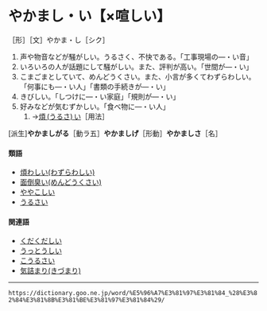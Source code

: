 # やかまし・い【×喧しい】

［形］［文］やかま・し［シク］
1.  声や物音などが騒がしい。うるさく、不快である。「工事現場の―・い音」
2.  いろいろの人が話題にして騒がしい。また、評判が高い。「世間が―・い」
3.  こまごまとしていて、めんどうくさい。また、小言が多くてわずらわしい。「何事にも―・い人」「書類の手続きが―・い」
4.  きびしい。「しつけに―・い家庭」「規則が―・い」
5.  好みなどが気むずかしい。「食べ物に―・い人」    
    1.  →[煩 (うるさ) い](https://dictionary.goo.ne.jp/word/%E7%85%A9%E3%81%84_%28%E3%81%86%E3%82%8B%E3%81%95%E3%81%84%29/#jn-21111)［用法］
        

\[派生\]**やかましがる**［動ラ五］**やかましげ**［形動］**やかましさ**［名］

#### 類語

-   [煩わしい(わずらわしい)](https://dictionary.goo.ne.jp/word/%E7%85%A9%E3%82%8F%E3%81%97%E3%81%84/#jn-238172)
-   [面倒臭い(めんどうくさい)](https://dictionary.goo.ne.jp/word/%E9%9D%A2%E5%80%92%E8%87%AD%E3%81%84_%28%E3%82%81%E3%82%93%E3%81%A9%E3%81%86%E3%81%8F%E3%81%95%E3%81%84%29/#jn-218258)
-   [ややこしい](https://dictionary.goo.ne.jp/word/%E3%82%84%E3%82%84%E3%81%93%E3%81%97%E3%81%84/#jn-223293)
-   [うるさい](https://dictionary.goo.ne.jp/word/%E7%85%A9%E3%81%84_%28%E3%81%86%E3%82%8B%E3%81%95%E3%81%84%29/#jn-21111)

#### 関連語

-   [くだくだしい](https://dictionary.goo.ne.jp/word/%E3%81%8F%E3%81%A0%E3%81%8F%E3%81%A0%E3%81%97%E3%81%84/#jn-61756)
-   [うっとうしい](https://dictionary.goo.ne.jp/word/%E9%AC%B1%E9%99%B6%E3%81%97%E3%81%84/#jn-19798)
-   [こうるさい](https://dictionary.goo.ne.jp/word/%E5%B0%8F%E7%85%A9%E3%81%84/#jn-75559)
-   [気詰まり(きづまり)](https://dictionary.goo.ne.jp/word/%E6%B0%97%E8%A9%B0%E3%82%8A/#jn-53020)

---
`https://dictionary.goo.ne.jp/word/%E5%96%A7%E3%81%97%E3%81%84_%28%E3%82%84%E3%81%8B%E3%81%BE%E3%81%97%E3%81%84%29/`